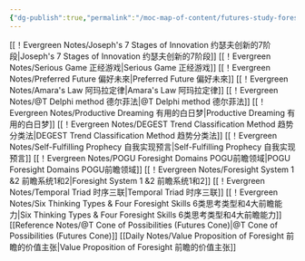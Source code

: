 ```yaml
---
{"dg-publish":true,"permalink":"/moc-map-of-content/futures-study-foresight/"}
---
```


[[！Evergreen Notes/Joseph's 7 Stages of Innovation 约瑟夫创新的7阶段\|Joseph's 7 Stages of Innovation 约瑟夫创新的7阶段]]
[[！Evergreen Notes/Serious Game 正经游戏\|Serious Game 正经游戏]]
[[！Evergreen Notes/Preferred Future 偏好未來\|Preferred Future 偏好未來]]
[[！Evergreen Notes/Amara's Law 阿玛拉定律\|Amara's Law 阿玛拉定律]]
[[！Evergreen Notes/@T Delphi method 德尔菲法\|@T Delphi method 德尔菲法]]
[[！Evergreen Notes/Productive Dreaming 有用的白日梦\|Productive Dreaming 有用的白日梦]]
[[！Evergreen Notes/DEGEST Trend Classification Method 趋势分类法\|DEGEST Trend Classification Method 趋势分类法]]
[[！Evergreen Notes/Self-Fulfilling Prophecy 自我实现预言\|Self-Fulfilling Prophecy 自我实现预言]]
[[！Evergreen Notes/POGU Foresight Domains POGU前瞻领域\|POGU Foresight Domains POGU前瞻领域]] 
[[！Evergreen Notes/Foresight System 1 &2 前瞻系统1和2\|Foresight System 1 &2 前瞻系统1和2]]
[[！Evergreen Notes/Temporal Triad 时序三联\|Temporal Triad 时序三联]]
[[！Evergreen Notes/Six Thinking Types & Four Foresight Skills 6类思考类型和4大前瞻能力\|Six Thinking Types & Four Foresight Skills 6类思考类型和4大前瞻能力]]
[[Reference Notes/@T Cone of Possibilities (Futures Cone)\|@T Cone of Possibilities (Futures Cone)]]
[[Daily Notes/Value Proposition of Foresight 前瞻的价值主张\|Value Proposition of Foresight 前瞻的价值主张]]
